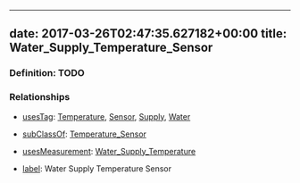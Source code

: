 
---
date: 2017-03-26T02:47:35.627182+00:00
title: Water_Supply_Temperature_Sensor
---
### Definition: TODO

### Relationships

* [usesTag](https://brickschema.org/schema/1.0/BrickFrame#usesTag): [Temperature](https://brickschema.org/schema/1.0/BrickTag#Temperature), [Sensor](https://brickschema.org/schema/1.0/BrickTag#Sensor), [Supply](https://brickschema.org/schema/1.0/BrickTag#Supply), [Water](https://brickschema.org/schema/1.0/BrickTag#Water)

* [subClassOf](http://www.w3.org/2000/01/rdf-schema#subClassOf): [Temperature_Sensor](https://brickschema.org/schema/1.0/Brick#Temperature_Sensor)

* [usesMeasurement](https://brickschema.org/schema/1.0/BrickFrame#usesMeasurement): [Water_Supply_Temperature](https://brickschema.org/schema/1.0/Brick#Water_Supply_Temperature)

* [label](http://www.w3.org/2000/01/rdf-schema#label): Water Supply Temperature Sensor
